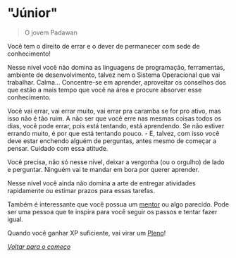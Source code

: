 # "Júnior"

> O jovem Padawan

Você tem o direito de errar e o dever de permanecer com sede de conhecimento!

Nesse nível você não domina as linguagens de programação, ferramentas, ambiente de desenvolvimento, talvez nem o Sistema Operacional que vai trabalhar. Calma... Concentre-se em aprender, aproveitar os conselhos dos que estão a mais tempo que você na área e procure absorver esse conhecimento.

Você vai errar, vai errar muito, vai errar pra caramba se for pro ativo, mas isso não é tão ruim. A não ser que você erre nas mesmas coisas todos os dias, você pode errar, pois está tentando, está aprendendo. Se não estiver errando muito, é por que está tentando pouco. - E, talvez, com isso você deve estar enchendo alguém de perguntas, antes mesmo de começar a pensar. Cuidado com essa atitude.

Você precisa, não só nesse nível, deixar a vergonha (ou o orgulho) de lado e perguntar. Ninguém vai te mandar em bora por querer aprender.

Nesse nível você ainda não domina a arte de entregar atividades rapidamente ou estimar prazos para essas tarefas.

Também é interessante que você possua um [mentor](https://github.com/training-center/mentoria/) ou algo parecido. Pode ser uma pessoa que te inspira para você seguir os passos e tentar fazer igual.

Quando você ganhar XP suficiente, vai virar um [Pleno](./pleno.md)!

*[Voltar para o começo](/translations/pt-br/README.md)*
